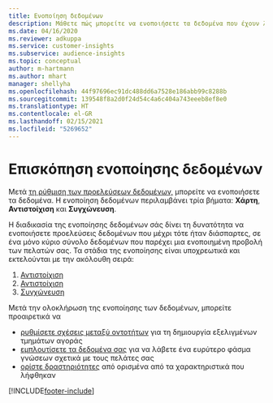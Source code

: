 ```yaml
---
title: Ενοποίηση δεδομένων
description: Μάθετε πώς μπορείτε να ενοποιήσετε τα δεδομένα που έχουν ληφθεί.
ms.date: 04/16/2020
ms.reviewer: adkuppa
ms.service: customer-insights
ms.subservice: audience-insights
ms.topic: conceptual
author: m-hartmann
ms.author: mhart
manager: shellyha
ms.openlocfilehash: 44f97696ec91dc488dd6a7528e186abb99c8288b
ms.sourcegitcommit: 139548f8a2d0f24d54c4a6c404a743eeeb8ef8e0
ms.translationtype: HT
ms.contentlocale: el-GR
ms.lasthandoff: 02/15/2021
ms.locfileid: "5269652"
---
```

# <a name="data-unification-overview"></a>Επισκόπηση ενοποίησης δεδομένων

Μετά [τη ρύθμιση των προελεύσεων δεδομένων,](data-sources.md) μπορείτε να ενοποιήσετε τα δεδομένα. Η ενοποίηση δεδομένων περιλαμβάνει τρία βήματα: **Χάρτη**, **Αντιστοίχιση** και **Συγχώνευση**.

Η διαδικασία της ενοποίησης δεδομένων σάς δίνει τη δυνατότητα να ενοποιήσετε προελεύσεις δεδομένων που μέχρι τότε ήταν διάσπαρτες, σε ένα μόνο κύριο σύνολο δεδομένων που παρέχει μια ενοποιημένη προβολή των πελατών σας. Τα στάδια της ενοποίησης είναι υποχρεωτικά και εκτελούνται με την ακόλουθη σειρά:

1. [Αντιστοίχιση](map-entities.md)
2. [Αντιστοίχιση](match-entities.md)
3. [Συγχώνευση](merge-entities.md)

Μετά την ολοκλήρωση της ενοποίησης των δεδομένων, μπορείτε προαιρετικά να

- [ρυθμίσετε σχέσεις μεταξύ οντοτήτων](relationships.md) για τη δημιουργία εξελιγμένων τμημάτων αγοράς
- [εμπλουτίσετε τα δεδομένα σας](enrichment-hub.md) για να λάβετε ένα ευρύτερο φάσμα γνώσεων σχετικά με τους πελάτες σας
- [ορίστε δραστηριότητες](activities.md) από ορισμένα από τα χαρακτηριστικά που λήφθηκαν


[!INCLUDE[footer-include](../includes/footer-banner.md)]